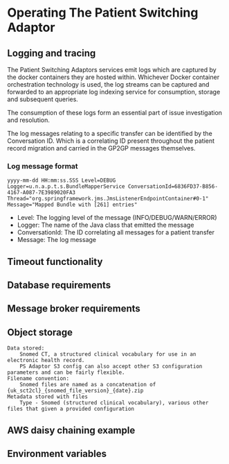 # Operating The Patient Switching Adaptor

## Logging and tracing

The Patient Switching Adaptors services emit logs which are captured by the docker containers they are hosted within. Whichever Docker container orchestration technology is used, the log streams can be captured and forwarded to an appropriate log indexing service for consumption, storage and subsequent queries. 

The consumption of these logs form an essential part of issue investigation and resolution. 

The log messages relating to a specific transfer can be identified by the Conversation ID. Which is a correlating ID present throughout the patient record migration and carried in the GP2GP messages themselves.

### Log message format

```text
yyyy-mm-dd HH:mm:ss.SSS Level=DEBUG Logger=u.n.a.p.t.s.BundleMapperService ConversationId=6836FD37-B856-4167-A087-7E3989020FA3 Thread="org.springframework.jms.JmsListenerEndpointContainer#0-1" Message="Mapped Bundle with [261] entries"
```
- Level: The logging level of the message (INFO/DEBUG/WARN/ERROR) 
- Logger: The name of the Java class that emitted the message
- ConversationId: The ID correlating all messages for a patient transfer
- Message: The log message 

## Timeout functionality

## Database requirements

## Message broker requirements

## Object storage
    Data stored:
        Snomed CT, a structured clinical vocabulary for use in an electronic health record.
        PS Adaptor S3 config can also accept other S3 configuration parameters and can be fairly flexible.
    Filename convention:
        Snomed files are named as a concatenation of {uk_sct2cl}_{snomed_file_version}_{date}.zip        
    Metadata stored with files
        Type - Snomed (structured clinical vocabulary), various other files that given a provided configuration
        
## AWS daisy chaining example

## Environment variables


